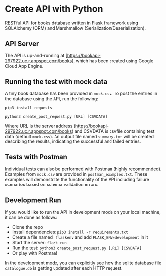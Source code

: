 # Create API with Python

RESTful API for books database written in Flask framework using SQLAlchemy (ORM) and Marshmallow (Serialization/Deserialization).

## API Server 
The API is up-and-running at [https://bookapi-297922.uc.r.appspot.com/books], which has been created using Google Cloud App Engine. 

## Running the test with mock data
A tiny book database has been provided in `mock.csv`. To post the entries in the database using the API, run the following:

`pip3 install requests`

`python3 create_post_request.py [URL] [CSVDATA]`

Where URL is the server address (https://bookapi-297922.uc.r.appspot.com/books) and CSVDATA is csvfile containing test data (default `mock.csv`). An output file named `summary.txt` will be created describing the results, indicating the successful and failed entries.

## Tests with Postman
Individual tests can also be performed with Postman (highly recommended). Examples from `mock.csv` are provided in `postman_examples.txt`. These examples will demonstrate the functionality of the API including failure scenarios based on schema validation errors.

## Development Run
If you would like to run the API in development mode on your local machine, it can be done as follows:

- Clone the repo
- Install dependencies: `pip3 install -r requirements.txt`
- Create a file named `.flaskenv` and add `FLASK_ENV=development` in it
- Start the server: `flask run`
- Run the test: `python3 create_post_request.py [URL] [CSVDATA]`
- Or play with Postman!

In the development mode, you can explicitly see how the sqlite database file `catalogue.db` is getting updated after each HTTP request. 
